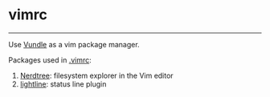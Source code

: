 # vimrc

---
Use [Vundle](https://github.com/VundleVim/Vundle.vim) as a vim package manager.  

Packages used in [.vimrc](https://github.com/alanskye/vimrc/blob/main/.vimrc):  
1. [Nerdtree](https://github.com/preservim/nerdtree): filesystem explorer in the Vim editor
2. [lightline](https://github.com/itchyny/lightline.vim): status line plugin
